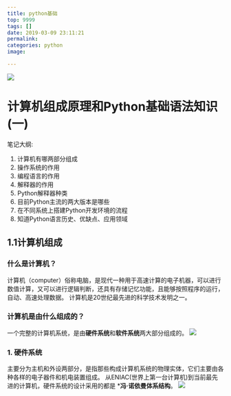 ```yaml
---
title: python基础
top: 9999
tags: []
date: 2019-03-09 23:11:21
permalink:
categories: python
image:

---
```


<p class="description"></p>

<meta name="referrer" content="no-referrer" />

<img src="http://blog-mamba.oss-cn-beijing.aliyuncs.com/springboot/title.png">

<!-- more -->

# 计算机组成原理和Python基础语法知识(一)

笔记大纲:
1. 计算机有哪两部分组成
2. 操作系统的作用
3. 编程语言的作用
4. 解释器的作用
5. Python解释器种类
6. 目前Python主流的两大版本是哪些
7. 在不同系统上搭建Python开发环境的流程
8. 知道Python语言历史、优缺点、应用领域

## 1.1计算机组成
### 什么是计算机？
计算机（computer）俗称电脑，是现代一种用于高速计算的电子机器，可以进行数值计算，又可以进行逻辑判断，还具有存储记忆功能，且能够按照程序的运行，自动、高速处理数据。
计算机是20世纪最先进的科学技术发明之一。

### 计算机是由什么组成的？
一个完整的计算机系统，是由**硬件系统**和**软件系统**两大部分组成的。
![](http://blog-mamba.oss-cn-beijing.aliyuncs.com/%E8%AE%A1%E7%AE%97%E6%9C%BA%E7%BB%84%E6%88%90%E5%8E%9F%E7%90%86%E5%92%8CPython%E5%9F%BA%E7%A1%80%E8%AF%AD%E6%B3%95%E7%9F%A5%E8%AF%86%28%E4%B8%80%29/01.png)
### 1. 硬件系统
主要分为主机和外设两部分，是指那些构成计算机系统的物理实体，它们主要由各种各样的电子器件和机电装置组成。
从ENIAC(世界上第一台计算机)到当前最先进的计算机，硬件系统的设计采用的都是 ***冯·诺依曼体系结构**。
![](http://blog-mamba.oss-cn-beijing.aliyuncs.com/%E8%AE%A1%E7%AE%97%E6%9C%BA%E7%BB%84%E6%88%90%E5%8E%9F%E7%90%86%E5%92%8CPython%E5%9F%BA%E7%A1%80%E8%AF%AD%E6%B3%95%E7%9F%A5%E8%AF%86%28%E4%B8%80%29/01.png)
